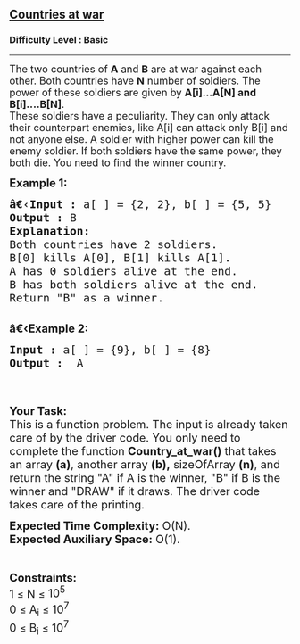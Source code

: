 <h2><a href="https://practice.geeksforgeeks.org/problems/countries-at-war2936/1?page=1&sortBy=submissions&searchQuery=trie">Countries at war</a></h2><h3>Difficulty Level : Basic</h3><hr><div class="problems_problem_content__Xm_eO"><p><span style="font-size:18px">The two countries of <strong>A</strong> and <strong>B</strong> are at war against each other. Both countries have <strong>N</strong> number of soldiers. The power of these soldiers are given by <strong>A[i]...A[N] and B[i]....B[N]</strong>.<br>
These soldiers have a peculiarity. They can only attack their counterpart enemies, like A[i] can attack only B[i] and not anyone else. A soldier with higher power can kill the enemy soldier. If both soldiers have the same power, they both die. You need to find&nbsp;the winner country.</span></p>

<p><span style="font-size:20px"><strong>Example 1:</strong></span></p>

<pre><span style="font-size:20px"><strong>â€‹</strong><strong>Input :</strong> a[ ] = {2, 2}, b[ ] = {5, 5}
<strong>Output :</strong> B
<strong>Explanation:
</strong>Both countries have 2 soldiers.
B[0] kills A[0], B[1] kills A[1]. 
A has 0 soldiers alive at the end. 
B has both soldiers alive at the end.
Return "B" as a winner.
</span></pre>

<p><br>
<span style="font-size:20px"><strong>â€‹Example 2:</strong></span></p>

<pre><span style="font-size:20px"><strong>Input :</strong> a[ ] = {9}, b[ ] = {8}  <strong>
Output :</strong>  A


</span></pre>

<p><span style="font-size:20px"><strong>Your Task:</strong><br>
This is a function problem. The input is already taken care of by the driver code. You only need to complete the function <strong>Country_at_war()</strong> that takes an array <strong>(a)</strong>, another array <strong>(b),</strong>&nbsp;sizeOfArray <strong>(n)</strong>, and return the string "A" if A is the winner, "B" if B is the winner and "DRAW" if it draws. The driver code takes care of the printing.</span></p>

<p><span style="font-size:20px"><strong>Expected Time Complexity:</strong>&nbsp;O(N).<br>
<strong>Expected Auxiliary Space:</strong>&nbsp;O(1).</span></p>

<p>&nbsp;</p>

<p><span style="font-size:18px"><span style="font-size:20px"><strong>Constraints:</strong></span></span><br>
<span style="font-size:20px">1 </span><span style="font-size:18px">≤</span><span style="font-size:20px"> N </span><span style="font-size:18px">≤</span><span style="font-size:20px"> 10<sup>5</sup><br>
0 </span><span style="font-size:18px">≤</span><span style="font-size:20px"> A<sub>i</sub> </span><span style="font-size:18px">≤</span><span style="font-size:20px"> 10<sup>7</sup></span><br>
<span style="font-size:20px">0 </span><span style="font-size:18px">≤</span><span style="font-size:20px"> B<sub>i</sub>&nbsp;</span><span style="font-size:18px">≤</span><span style="font-size:20px"> 10<sup>7</sup></span></p>
</div>